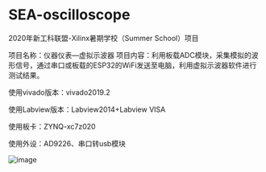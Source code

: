# SEA-oscilloscope
2020年新工科联盟-Xilinx暑期学校（Summer School）项目

项目名称：仪器仪表—虚拟示波器
项目内容：利用板载ADC模块，采集模拟的波形信号，通过串口或板载的ESP32的WiFi发送至电脑，利用虚拟示波器软件进行测试结果。

使用vivado版本：vivado2019.2

使用Labview版本：Labview2014+Labview VISA

使用板卡：ZYNQ-xc7z020

使用外设：AD9226、串口转usb模块

![image](https://github.com/jerryli96/SEA-oscilloscope/tree/master/images/IMG_20200801_192335.jpg)
